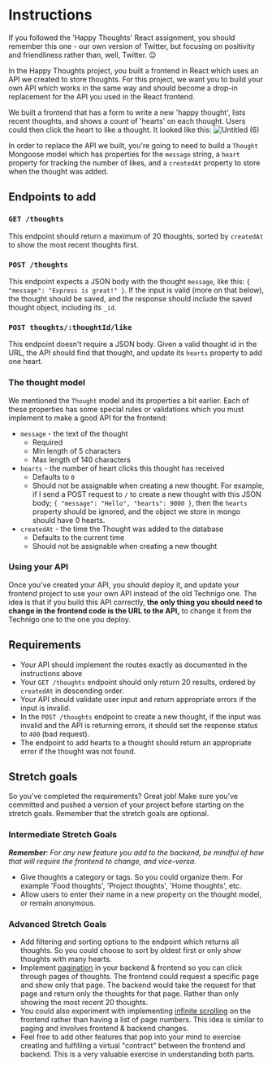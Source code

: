 # Instructions
If you followed the 'Happy Thoughts' React assignment, you should remember this one - our own version of Twitter, but focusing on positivity and friendliness rather than, well, Twitter. 😉

In the Happy Thoughts project, you built a frontend in React which uses an API we created to store thoughts. For this project, we want you to build your own API which works in the same way and should become a drop-in replacement for the API you used in the React frontend.

We built a frontend that has a form to write a new 'happy thought', lists recent thoughts, and shows a count of 'hearts' on each thought. Users could then click the heart to like a thought. It looked like this:
![Untitled (6)](https://github.com/Technigo/project-happy-thoughts-api/assets/51529201/83233e11-75cf-467e-aa71-4e5909f3fd14)

In order to replace the API we built, you're going to need to build a `Thought` Mongoose model which has properties for the `message` string, a `heart` property for tracking the number of likes, and a `createdAt` property to store when the thought was added.
## Endpoints to add

### `GET /thoughts`
This endpoint should return a maximum of 20 thoughts, sorted by `createdAt` to show the most recent thoughts first.

### `POST /thoughts`
This endpoint expects a JSON body with the thought `message`, like this: `{ "message": "Express is great!" }`. If the input is valid (more on that below), the thought should be saved, and the response should include the saved thought object, including its `_id`.

### `POST thoughts/:thoughtId/like`
This endpoint doesn't require a JSON body. Given a valid thought id in the URL, the API should find that thought, and update its `hearts` property to add one heart.

### The thought model
We mentioned the `Thought` model and its properties a bit earlier. Each of these properties has some special rules or validations which you must implement to make a good API for the frontend:
- `message` - the text of the thought
  - Required
  - Min length of 5 characters
  - Max length of 140 characters
- `hearts` - the number of heart clicks this thought has received
  - Defaults to `0`
  - Should not be assignable when creating a new thought. For example, if I send a POST request to `/` to create a new thought with this JSON body; `{ "message": "Hello", "hearts": 9000 }`, then the `hearts` property should be ignored, and the object we store in mongo should have 0 hearts.
- `createdAt` - the time the Thought was added to the database
  - Defaults to the current time
  - Should not be assignable when creating a new thought

### Using your API
Once you've created your API, you should deploy it, and update your frontend project to use your own API instead of the old Technigo one. The idea is that if you build this API correctly, **the only thing you should need to change in the frontend code is the URL to the API,** to change it from the Technigo one to the one you deploy.

## Requirements
- Your API should implement the routes exactly as documented in the instructions above
- Your `GET /thoughts` endpoint should only return 20 results, ordered by `createdAt` in descending order.
- Your API should validate user input and return appropriate errors if the input is invalid.
- In the `POST /thoughts` endpoint to create a new thought, if the input was invalid and the API is returning errors, it should set the response status to `400` (bad request).
- The endpoint to add hearts to a thought should return an appropriate error if the thought was not found.

## Stretch goals
So you’ve completed the requirements? Great job! Make sure you've committed and pushed a version of your project before starting on the stretch goals. Remember that the stretch goals are optional.

### Intermediate Stretch Goals
***Remember**: For any new feature you add to the backend, be mindful of how that will require the frontend to change, and vice-versa.*
- Give thoughts a category or tags. So you could organize them. For example 'Food thoughts', 'Project thoughts', 'Home thoughts', etc.
- Allow users to enter their name in a new property on the thought model, or remain anonymous.

### Advanced Stretch Goals
- Add filtering and sorting options to the endpoint which returns all thoughts. So you could choose to sort by oldest first or only show thoughts with many hearts.
- Implement [pagination](https://stackoverflow.com/questions/5539955/how-to-paginate-with-mongoose-in-node-js) in your backend & frontend so you can click through pages of thoughts. The frontend could request a specific page and show only that page. The backend would take the request for that page and return only the thoughts for that page. Rather than only showing the most recent 20 thoughts. 
- You could also experiment with implementing [infinite scrolling](https://www.npmjs.com/package/react-infinite-scroller) on the frontend rather than having a list of page numbers. This idea is similar to paging and involves frontend & backend changes.
- Feel free to add other features that pop into your mind to exercise creating and fulfilling a virtual "contract" between the frontend and backend. This is a very valuable exercise in understanding both parts.
